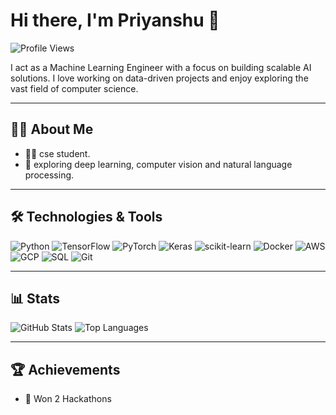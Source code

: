 # Hi there, I'm Priyanshu 👋

![Profile Views](https://komarev.com/ghpvc/?username=pks916&color=blueviolet)

I act as a Machine Learning Engineer with a focus on building scalable AI solutions. I love working on data-driven projects and enjoy exploring the vast field of computer science.

---

## 🧑‍💻 About Me

- 👨‍🎓 cse student.
- 🚀 exploring deep learning, computer vision and natural language processing.

---

## 🛠️ Technologies & Tools

![Python](https://img.shields.io/badge/-Python-3776AB?style=flat&logo=python&logoColor=white)
![TensorFlow](https://img.shields.io/badge/-TensorFlow-FF6F00?style=flat&logo=tensorflow&logoColor=white)
![PyTorch](https://img.shields.io/badge/-PyTorch-EE4C2C?style=flat&logo=pytorch&logoColor=white)
![Keras](https://img.shields.io/badge/-Keras-D00000?style=flat&logo=keras&logoColor=white)
![scikit-learn](https://img.shields.io/badge/-scikit--learn-F7931E?style=flat&logo=scikit-learn&logoColor=white)
![Docker](https://img.shields.io/badge/-Docker-2496ED?style=flat&logo=docker&logoColor=white)
![AWS](https://img.shields.io/badge/-AWS-232F3E?style=flat&logo=amazon-aws&logoColor=white)
![GCP](https://img.shields.io/badge/-GCP-4285F4?style=flat&logo=google-cloud&logoColor=white)
![SQL](https://img.shields.io/badge/-SQL-4479A1?style=flat&logo=postgresql&logoColor=white)
![Git](https://img.shields.io/badge/-Git-F05032?style=flat&logo=git&logoColor=white)

---

## 📊 Stats

![GitHub Stats](https://github-readme-stats.vercel.app/api?username=pks916&show_icons=true&theme=radical)
![Top Languages](https://github-readme-stats.vercel.app/api/top-langs/?username=pks916&layout=compact&theme=radical)

---

## 🏆 Achievements

- 🏅 Won 2 Hackathons


<!---
pks916/pks916 is a ✨ special ✨ repository because its `README.md` (this file) appears on your GitHub profile.
You can click the Preview link to take a look at your changes.
--->
